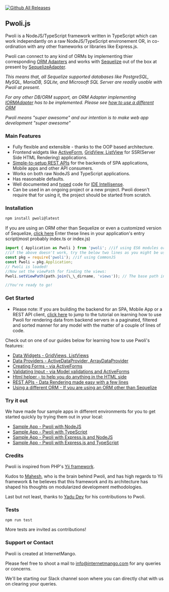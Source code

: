 [![Github All Releases](https://img.shields.io/github/downloads/internetmango/pwoli/total.svg)]()

## Pwoli.js

Pwoli is a NodeJS/TypeScript framework written in TypeScript which can work independantly on a raw NodeJS/TypeScript environement OR, in co-ordination with any other frameworks or libraries like Express.js.

Pwoli can connect to any kind of ORMs by implementing thier corresponding [ORM Adapters](https://internetmango.github.io/pwoli/api-docs/classes/ORMAdapter.html) and works with [Sequelize](https://sequelize.org) out of the box at present by [SequelizeAdapter](https://internetmango.github.io/pwoli/api-docs/classes/SequelizeAdapter.html).

_This means that, all Sequelize supported databases like PostgreSQL, MySQL, MariaDB, SQLite, and Microsoft SQL Server are readily usable with Pwoli at present._

_For any other DB/ORM support, an ORM Adapter implementing [IORMAdapter](https://internetmango.github.io/pwoli/api-docs/interfaces/IORMAdapter.html) has to be implemented. Please see [how to use a different ORM](https://internetmango.github.io/pwoli/using-another-orm)_

_Pwoli means "super awesome" and our intention is to make web app development "super awesome"_

### Main Features

-   Fully flexible and extensible - thanks to the OOP based architecture.
-   Frontend widgets like [ActiveForm](https://internetmango.github.io/pwoli/input-forms), [GridView, ListView](https://internetmango.github.io/pwoli/output-data-widgets) for SSR(Server Side HTML Rendering) applications.
-   [Simple-to-setup REST APIs](https://internetmango.github.io/pwoli/rest-api) for the backends of SPA applications, Mobile apps and other API consumers.
-   Works on both raw NodeJS and TypeScript applications.
-   Has reasonable defaults.
-   Well documented and [typed](https://www.typescriptlang.org) code for [IDE Intellisense](https://en.wikipedia.org/wiki/Intelligent_code_completion).
-   Can be used in an ongoing project or a new project. Pwoli doesn't require that for using it, the project should be started from scratch.

### Installation

```markdown
npm install pwoli@latest
```

If you are using an ORM other than Sequelize or even a customized version of Sequelize, [click here](https://internetmango.github.io/pwoli/using-another-orm)
Enter these lines in your application's entry script(most probably index.ts or index.js)

```js
import { Application as Pwoli } from 'pwoli'; //if using ES6 modules or "type": "module" is set in your package.json
//if the above doesn't work, try the below two lines as you might be using CommonJS:
const pkg = require('pwoli'); //if using CommonJS
const Pwoli = pkg.Application;
// Pwoli is loaded!
//Now set the viewPath for finding the views:
Pwoli.setViewPath(path.join(\_\_dirname, 'views')); // The base path in which your view files are stored. Only applicable for SSR apps.

//You're ready to go!
```

### Get Started

-   Please note: If you are building the backend for an SPA, Mobile App or a REST API client, [click here](https://internetmango.github.io/pwoli/rest-api) to jump to the tutorial on learning how to use Pwoli for rendering data from backend servers in a paginated, filtered and sorted manner for any model with the matter of a couple of lines of code.

Check out on one of our guides below for learning how to use Pwoli's features:

-   [Data Widgets - GridViews, ListViews](https://internetmango.github.io/pwoli/output-data-widgets)
-   [Data Providers - ActiveDataProvider, ArrayDataProvider](https://internetmango.github.io/pwoli/output-data-providers)
-   [Creating Forms - via ActiveForms](https://internetmango.github.io/pwoli/input-forms)
-   [Validating Input - via Model validations and ActiveForms](https://internetmango.github.io/pwoli/input-validation)
-   [Html helper - to help you do anything in the HTML side](https://internetmango.github.io/pwoli/html-helper)
-   [REST APIs - Data Rendering made easy with a few lines](https://internetmango.github.io/pwoli/rest-api)
-   [Using a different ORM - If you are using an ORM other than Sequelize](https://internetmango.github.io/pwoli/using-another-orm)

### Try it out

We have made four sample apps in different environments for you to get started quickly by trying them out in your local:

-   [Sample App - Pwoli with NodeJS](https://github.com/internetmango/pwoli-node-sample)
-   [Sample App - Pwoli with TypeScript](https://github.com/internetmango/pwoli-nodejs-typescript-sample)
-   [Sample App - Pwoli with Express.js and NodeJS](https://github.com/internetmango/pwoli-express-sample)
-   [Sample App - Pwoli with Express.js and TypeScript](https://github.com/internetmango/pwoli-express-typescript-sample)

### Credits

Pwoli is inspired from PHP's [Yii framework](https://www.yiiframework.com).

Kudos to [Mahesh](https://github.com/codespede), who is the brain behind Pwoli, and has high regards to Yii framework & he believes that this framework and its architecture has shaped his thoughts on modularized development methodologies.

Last but not least, thanks to [Yadu Dev](https://github.com/yadavgoku) for his contributions to Pwoli.

### Tests

```
npm run test
```

More tests are invited as contributions!

### Support or Contact

Pwoli is created at InternetMango.

Please feel free to shoot a mail to info@internetmango.com for any queries or concerns.

We'll be starting our Slack channel soon where you can directly chat with us on clearing your queries.
